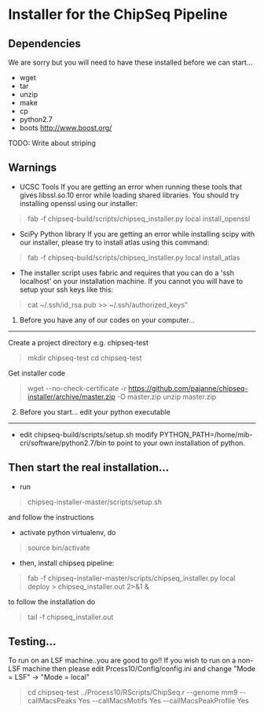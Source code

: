 Installer for the ChipSeq Pipeline
==================================

Dependencies
--------------------------------------------------------------------------------

We are sorry but you will need to have these installed before we can start...
- wget 
- tar 
- unzip 
- make 
- cp 
- python2.7
- boots http://www.boost.org/

TODO: Write about striping

Warnings
--------------------------------------------------------------------------------

- UCSC Tools
If you are getting an error when running these tools that gives libssl.so.10 
error while loading shared libraries. You should try installing openssl using 
our installer:
> fab -f chipseq-build/scripts/chipseq_installer.py local install_openssl

- SciPy Python library
If you are getting an error while installing scipy with our installer, please
try to install atlas using this command:
>  fab -f chipseq-build/scripts/chipseq_installer.py local install_atlas

- The installer script uses fabric and requires that you can do a 
'ssh localhost' on your installation machine. 
If you cannot you will have to setup your ssh keys like this:
> cat ~/.ssh/id_rsa.pub >> ~/.ssh/authorized_keys"

1. Before you have any of our codes on your computer...
--------------------------------------------------------------------------------

Create a project directory e.g. chipseq-test
> mkdir chipseq-test
> cd chipseq-test

Get installer code
> wget --no-check-certificate -r https://github.com/pajanne/chipseq-installer/archive/master.zip -O master.zip
> unzip master.zip 

2. Before you start... edit your python executable
--------------------------------------------------------------------------------

- edit chipseq-build/scripts/setup.sh
modify PYTHON_PATH=/home/mib-cri/software/python2.7/bin
to point to your own installation of python.

Then start the real installation...
--------------------------------------------------------------------------------

- run
> chipseq-installer-master/scripts/setup.sh

and follow the instructions

- activate python virtualenv, do
> source bin/activate

- then, install chipseq pipeline:
> fab -f chipseq-installer-master/scripts/chipseq_installer.py local deploy > chipseq_installer.out 2>&1 &

to follow the installation do
> tail -f chipseq_installer.out

Testing...
--------------------------------------------------------------------------------
To run on an LSF machine..you are good to go!!
If you wish to run on a non-LSF machine then please edit Prcess10/Config/config.ini and change "Mode = LSF" -> "Mode = local"

> cd chipseq-test
> ../Process10/RScripts/ChipSeq.r --genome mm9 --callMacsPeaks Yes --callMacsMotifs Yes --callMacsPeakProfile Yes


